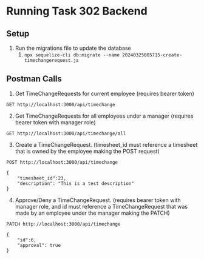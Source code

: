# Running Task 302 Backend

## Setup
1. Run the migrations file to update the database
   1. `npx sequelize-cli db:migrate --name 20240325005715-create-timechangerequest.js`


## Postman Calls

1. Get TimeChangeRequests for current employee (requires bearer token)

`GET http://localhost:3000/api/timechange`

2. Get TimeChangeRequests for all employees under a manager (requires bearer token with manager role)

`GET http://localhost:3000/api/timechange/all`

3. Create a TimeChangeRequest. (timesheet_id must reference a timesheet that is owned by the employee making the POST request)

`POST http://localhost:3000/api/timechange`
```
{
    "timesheet_id":23,
    "description": "This is a test description"
}
```

4. Approve/Deny a TimeChangeRequest. (requires bearer token with manager role, 
   and id must reference a TimeChangeRequest that was made by an employee under the manager making the PATCH)

`PATCH http://localhost:3000/api/timechange`
```
{
    "id":6,
    "approval": true
}
```
